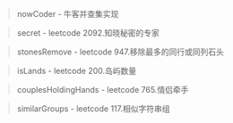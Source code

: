 > nowCoder - 牛客并查集实现

> secret - leetcode 2092.知晓秘密的专家

> stonesRemove - leetcode 947.移除最多的同行或同列石头

> isLands - leetcode 200.岛屿数量

> couplesHoldingHands - leetcode 765.情侣牵手

> similarGroups - leetcode 117.相似字符串组